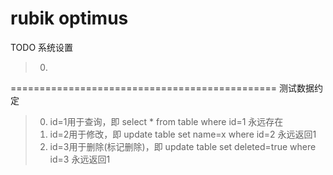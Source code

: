 rubik optimus
==============================================
TODO 系统设置
>0. 

 
==============================================
测试数据约定
>0. id=1用于查询，即 select * from table where id=1 永远存在
>0. id=2用于修改，即 update table set name=x where id=2 永远返回1
>0. id=3用于删除(标记删除)，即 update table set deleted=true where id=3 永远返回1
